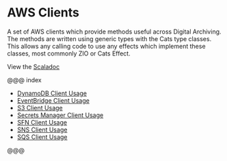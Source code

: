 # AWS Clients

A set of AWS clients which provide methods useful across Digital Archiving.
The methods are written using generic types with the Cats type classes. 
This allows any calling code to use any effects which implement these classes, most commonly ZIO or Cats Effect.

View the [Scaladoc](api/uk/gov/nationalarchives/index.html) 

@@@ index

* [DynamoDB Client Usage](dynamodb/usage/index.md)
* [EventBridge Client Usage](eventbridge/usage/index.md)
* [S3 Client Usage](s3/usage/index.md)
* [Secrets Manager Client Usage](secretsmanager/usage/index.md)
* [SFN Client Usage](sfn/usage/index.md)
* [SNS Client Usage](sns/usage/index.md)
* [SQS Client Usage](sqs/usage/index.md)

@@@

